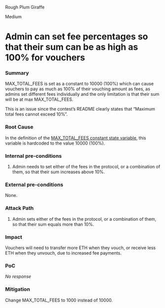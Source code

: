 Rough Plum Giraffe

Medium

# Admin can set fee percentages so that their sum can be as high as 100% for vouchers

### Summary

MAX_TOTAL_FEES is set as a constant to 10000 (100%) which can cause vouchers to pay as much as 100% of their vouching amount as fees, as admins set different fees individually and the only limitation is that their sum will be at max MAX_TOTAL_FEES.

This is an issue since the contest’s README clearly states that “Maximum total fees cannot exceed 10%”.

### Root Cause

In the definition of the [MAX_TOTAL_FEES constant state variable](https://github.com/sherlock-audit/2024-11-ethos-network-ii/blob/main/ethos/packages/contracts/contracts/EthosVouch.sol#L120), this variable is hardcoded to the value 10000 (100%).

### Internal pre-conditions

1. Admin needs to set either of the fees in the protocol, or a combination of them, so that their sum increases above 10%.

### External pre-conditions

None.

### Attack Path

1. Admin sets either of the fees in the protocol, or a combination of them, so that their sum equals more than 10%.

### Impact

Vouchers will need to transfer more ETH when they vouch, or receive less ETH when they unvouch, due to increased fee payments.

### PoC

_No response_

### Mitigation

Change MAX_TOTAL_FEES to 1000 instead of 10000.